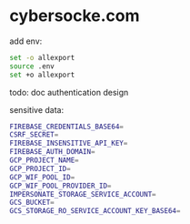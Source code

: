 # cybersocke.com

add env:
```bash
set -o allexport
source .env
set +o allexport
```

todo: 
doc authentication design

sensitive data:

```bash
FIREBASE_CREDENTIALS_BASE64=
CSRF_SECRET=
FIREBASE_INSENSITIVE_API_KEY=
FIREBASE_AUTH_DOMAIN=
GCP_PROJECT_NAME=
GCP_PROJECT_ID=
GCP_WIF_POOL_ID=
GCP_WIF_POOL_PROVIDER_ID=
IMPERSONATE_STORAGE_SERVICE_ACCOUNT=
GCS_BUCKET=
GCS_STORAGE_RO_SERVICE_ACCOUNT_KEY_BASE64=
```